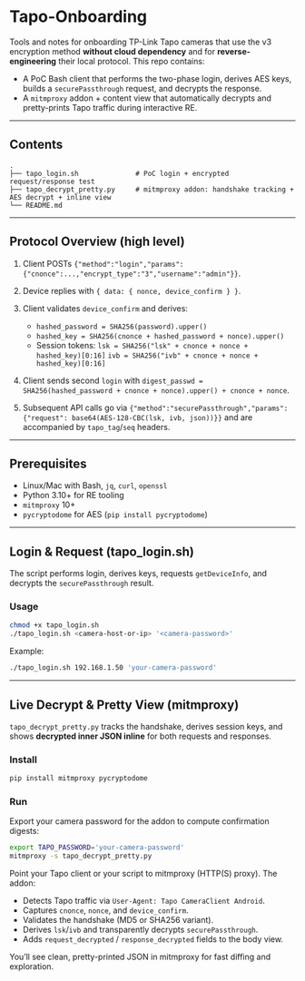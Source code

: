 # Tapo-Onboarding

Tools and notes for onboarding TP-Link Tapo cameras that use the v3 encryption method **without cloud dependency** and for **reverse-engineering** their local protocol. This repo contains:

* A PoC Bash client that performs the two-phase login, derives AES keys, builds a `securePassthrough` request, and decrypts the response.
* A `mitmproxy` addon + content view that automatically decrypts and pretty-prints Tapo traffic during interactive RE.

---

## Contents

```
.
├── tapo_login.sh              # PoC login + encrypted request/response test
├── tapo_decrypt_pretty.py     # mitmproxy addon: handshake tracking + AES decrypt + inline view
└── README.md
```

---

## Protocol Overview (high level)

1. Client POSTs `{"method":"login","params":{"cnonce":...,"encrypt_type":"3","username":"admin"}}`.
2. Device replies with `{ data: { nonce, device_confirm } }`.
3. Client validates `device_confirm` and derives:

   * `hashed_password = SHA256(password).upper()`
   * `hashed_key = SHA256(cnonce + hashed_password + nonce).upper()`
   * Session tokens:
     `lsk = SHA256("lsk" + cnonce + nonce + hashed_key)[0:16]`
     `ivb = SHA256("ivb" + cnonce + nonce + hashed_key)[0:16]`
4. Client sends second `login` with `digest_passwd = SHA256(hashed_password + cnonce + nonce).upper() + cnonce + nonce`.
5. Subsequent API calls go via `{"method":"securePassthrough","params":{"request": base64(AES-128-CBC(lsk, ivb, json))}}` and are accompanied by `tapo_tag`/`seq` headers.

---

## Prerequisites

* Linux/Mac with Bash, `jq`, `curl`, `openssl`
* Python 3.10+ for RE tooling
* `mitmproxy` 10+
* `pycryptodome` for AES (`pip install pycryptodome`)

---

## Login & Request (tapo\_login.sh)

The script performs login, derives keys, requests `getDeviceInfo`, and decrypts the `securePassthrough` result.

### Usage

```bash
chmod +x tapo_login.sh
./tapo_login.sh <camera-host-or-ip> '<camera-password>'
```

Example:

```bash
./tapo_login.sh 192.168.1.50 'your-camera-password'
```

---

## Live Decrypt & Pretty View (mitmproxy)

`tapo_decrypt_pretty.py` tracks the handshake, derives session keys, and shows **decrypted inner JSON inline** for both requests and responses.

### Install

```bash
pip install mitmproxy pycryptodome
```

### Run

Export your camera password for the addon to compute confirmation digests:

```bash
export TAPO_PASSWORD='your-camera-password'
mitmproxy -s tapo_decrypt_pretty.py
```

Point your Tapo client or your script to mitmproxy (HTTP(S) proxy). The addon:

* Detects Tapo traffic via `User-Agent: Tapo CameraClient Android`.
* Captures `cnonce`, `nonce`, and `device_confirm`.
* Validates the handshake (MD5 or SHA256 variant).
* Derives `lsk`/`ivb` and transparently decrypts `securePassthrough`.
* Adds `request_decrypted` / `response_decrypted` fields to the body view.

You’ll see clean, pretty-printed JSON in mitmproxy for fast diffing and exploration.


